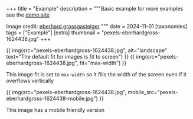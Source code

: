 +++
title = "Example"
description = """Basic example for more examples see the [demo site](https://gamingrobot.github.io/zallery-demo)

Image credit: [eberhard grossgasteiger](https://www.pexels.com/photo/scenic-view-of-rocky-mountain-during-evening-1624438/)
"""
date = 2024-11-01
[taxonomies]
tags = ["Example"]
[extra]
thumbnail = "pexels-eberhardgross-1624438.jpg"
+++

{{ img(src="pexels-eberhardgross-1624438.jpg", alt="landscape" text="The default fit for images is fit to screen") }}
{{ img(src="pexels-eberhardgross-1624438.jpg", fit="max-width") }}

This image fit is set to `max-width` so it fills the width of the screen even if it overflows vertically

{{ img(src="pexels-eberhardgross-1624438.jpg", mobile_src="pexels-eberhardgross-1624438-mobile.jpg") }}

This image has a mobile friendly version